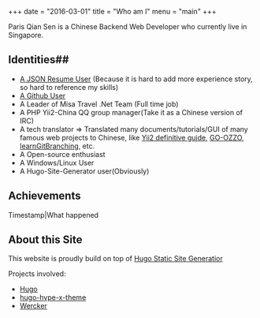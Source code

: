 +++
date  = "2016-03-01"
title = "Who am I"
menu  = "main"
+++

Paris Qian Sen is a Chinese Backend Web Developer who currently live in Singapore.
 
## Identities##

* [A JSON Resume User](http://registry.jsonresume.org/qiansen1386) (Because it is hard to add more experience story, so hard to reference my skills)
* [A Github User](https://github.com/qiansen1386)
* A Leader of Misa Travel .Net Team  (Full time job)
* A PHP Yii2-China QQ group manager(Take it as a Chinese version of IRC)
* A tech translator => Translated many documents/tutorials/GUI of many famous web projects to Chinese, like [Yii2 definitive guide](https://github.com/yii2-chinesization/yii2-zh-cn/graphs/contributors), [GO-OZZO](https://github.com/qiansen1386/ozzo-log/commit/fafdc7fb3f133beff62a44eea0c496aa49468429), [learnGitBranching](https://github.com/pcottle/learnGitBranching/commits?author=qiansen1386), etc.
* A Open-source enthusiast
* A Windows/Linux User
* A Hugo-Site-Generator user(Obviously)
 

## Achievements ##

Timestamp|What happened


## About this Site

This website is proudly build on top of [Hugo Static Site Generatior](https://gohugo.io/)

Projects involved:

* [Hugo](https://gohugo.io/)
* [hugo-hype-x-theme](https://github.com/zyro/hyde-x)
* [Wercker](https://wercker.com)